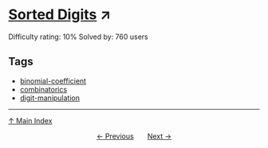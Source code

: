 # [Sorted Digits](https://projecteuler.net/problem=885) ↗️

Difficulty rating: 10%
Solved by: 760 users
## Tags

- [binomial-coefficient](../tags/binomial-coefficient.md)
- [combinatorics](../tags/combinatorics.md)
- [digit-manipulation](../tags/digit-manipulation.md)



---

[↑ Main Index](../README.md)


<div align=center><a href='884.md'>← Previous</a> &nbsp;&nbsp; &nbsp;&nbsp;  <a href='886.md'>Next →</a></div>
